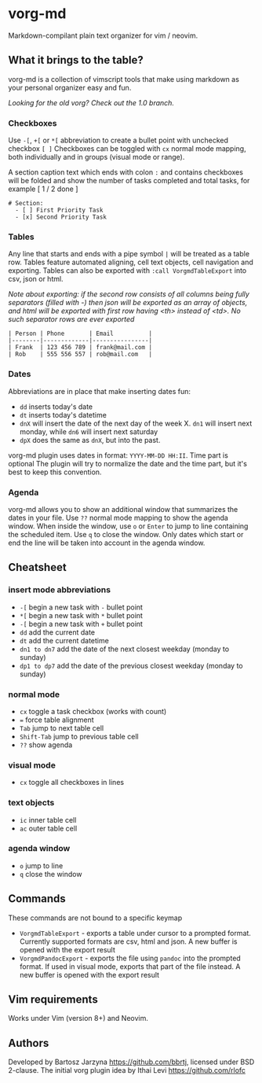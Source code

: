# vorg-md
Markdown-compilant plain text organizer for vim / neovim.

## What it brings to the table?

vorg-md is a collection of vimscript tools that make using markdown as your personal organizer easy and fun.

_Looking for the old vorg? Check out the 1.0 branch._

### Checkboxes
Use `-[`, `+[` or `*[` abbreviation to create a bullet point with unchecked checkbox `[ ]`
Checkboxes can be toggled with `cx` normal mode mapping, both individually and in groups (visual mode or range).

A section caption text which ends with colon `:` and contains checkboxes will be folded and show the number of tasks completed and total tasks, for example [ 1 / 2 done ]

```
# Section:
  - [ ] First Priority Task
  - [x] Second Priority Task
```

### Tables
Any line that starts and ends with a pipe symbol `|` will be treated as a table row.
Tables feature automated aligning, cell text objects, cell navigation and exporting.
Tables can also be exported with `:call VorgmdTableExport` into csv, json or html.

_Note about exporting: if the second row consists of all columns being fully separators (filled with -) then json will be exported as an array of objects, and html will be exported with first row having \<th\> instead of \<td\>. No such separator rows are ever exported_

```
| Person | Phone       | Email          |
|--------|-------------|----------------|
| Frank  | 123 456 789 | frank@mail.com |
| Rob    | 555 556 557 | rob@mail.com   |
```

### Dates
Abbreviations are in place that make inserting dates fun:
- `dd` inserts today's date
- `dt` inserts today's datetime
- `dnX` will insert the date of the next day of the week X. `dn1` will insert next monday, while `dn6` will insert next saturday
- `dpX` does the same as `dnX`, but into the past.

vorg-md plugin uses dates in format: `YYYY-MM-DD HH:II`. Time part is optional
The plugin will try to normalize the date and the time part, but it's best to keep this convention.

### Agenda
vorg-md allows you to show an additional window that summarizes the dates in your file. Use `??` normal mode mapping to show the agenda window.
When inside the window, use `o` or `Enter` to jump to line containing the scheduled item. Use `q` to close the window.
Only dates which start or end the line will be taken into account in the agenda window.

Cheatsheet
---------

### insert mode abbreviations
- `-[` begin a new task with `-` bullet point
- `*[` begin a new task with `*` bullet point
- `-[` begin a new task with `+` bullet point
- `dd` add the current date
- `dt` add the current datetime
- `dn1 to dn7` add the date of the next closest weekday (monday to sunday)
- `dp1 to dp7` add the date of the previous closest weekday (monday to sunday)

### normal mode
- `cx` toggle a task checkbox (works with count)
- `=` force table alignment
- `Tab` jump to next table cell
- `Shift-Tab` jump to previous table cell
- `??` show agenda

### visual mode
- `cx` toggle all checkboxes in lines

### text objects
- `ic` inner table cell
- `ac` outer table cell

### agenda window
- `o` jump to line
- `q` close the window

Commands
--------
These commands are not bound to a specific keymap

- `VorgmdTableExport` - exports a table under cursor to a prompted format. Currently supported formats are csv, html and json. A new buffer is opened with the export result
- `VorgmdPandocExport` - exports the file using `pandoc` into the prompted format. If used in visual mode, exports that part of the file instead. A new buffer is opened with the export result

Vim requirements
----------------

Works under Vim (version 8+) and Neovim.

Authors
---------------
Developed by Bartosz Jarzyna <https://github.com/bbrtj>, licensed under BSD 2-clause.
The initial vorg plugin idea by Ithai Levi <https://github.com/rlofc>


